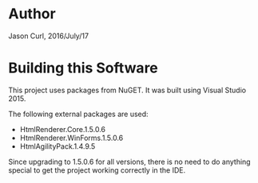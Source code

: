 # Author

Jason Curl, 2016/July/17

# Building this Software

This project uses packages from NuGET. It was built using Visual Studio 2015.

The following external packages are used:
* HtmlRenderer.Core.1.5.0.6
* HtmlRenderer.WinForms.1.5.0.6
* HtmlAgilityPack.1.4.9.5

Since upgrading to 1.5.0.6 for all versions, there is no need to do anything
special to get the project working correctly in the IDE.
